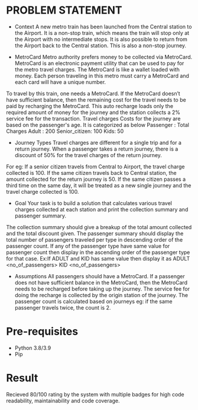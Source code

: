 # PROBLEM STATEMENT
* Context
 A new metro train has been launched from the Central station to the Airport. It is a non-stop train, which means the train will stop only at the Airport with no intermediate stops. 
It is also possible to return from the Airport back to the Central station. This is also a non-stop journey.
 
* MetroCard
 Metro authority prefers money to be collected via MetroCard. MetroCard is an electronic payment utility that can be used to pay for the metro travel charges. The MetroCard is like a wallet loaded with money. Each person traveling in this metro must carry a MetroCard and each card will have a unique number. 
 
 To travel by this train, one needs a MetroCard. If the MetroCard doesn’t have sufficient balance, then the remaining cost for the travel needs to be paid by recharging the MetroCard. This auto recharge loads only the required amount of money for the journey and the station collects a 2% service fee for the transaction. 
Travel charges
 Costs for the journey are based on the passenger's age. It is categorized as below
  Passenger : Total Charges
  Adult : 200
  Senior_citizen: 100
  Kids: 50
 

* Journey Types
 Travel charges are different for a single trip and for a return journey. When a passenger takes a return journey, there is a discount of 50% for the travel charges of the return journey. 
 
 For eg: If a senior citizen travels from Central to Airport, the travel charge collected is 100. If the same citizen travels back to Central station,  the amount collected for the return journey is 50. If the same citizen passes a third time on the same day, it will be treated as a new single journey and the travel charge collected is 100.
 
* Goal
 Your task is to build a solution that calculates various travel charges collected at each station and print the collection summary and passenger summary. 
 
 The collection summary should give a breakup of the total amount collected and the total discount given. 
 The passenger summary should display the total number of passengers traveled per type in descending order of the passenger count. 
 If any of the passenger type have same value for passenger count then display in the ascending order of the passenger type for that case. 
	Ex:If ADULT and KID has same value then display it as 
	ADULT <no_of_passengers>
	KID <no_of_passengers>
 
* Assumptions
 All passengers should have a MetroCard. 
 If a passenger does not have sufficient balance in the MetroCard, then the MetroCard needs to be recharged before taking up the journey. 
 The service fee for doing the recharge is collected by the origin station of the journey. 
 The passenger count is calculated based on journeys eg: if the same passenger travels twice, the count is 2.

# Pre-requisites
* Python 3.8/3.9
* Pip

# Result 
Recieved 80/100 rating by the system with multiple badges for high code readability, maintainability and code coverage.
